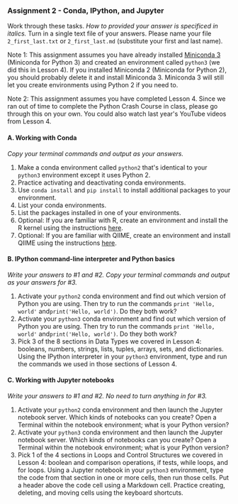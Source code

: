 ### Assignment 2 - Conda, IPython, and Jupyter

Work through these tasks. *How to provided your answer is specificed in italics.* Turn in a single text file of your answers. Please name your file `2_first_last.txt` or `2_first_last.md` (substitute your first and last name).

Note 1: This assignment assumes you have already installed [Miniconda 3](https://conda.io/miniconda.html) (Miniconda for Python 3) and created an environment called `python3` (we did this in Lesson 4). If you installed Miniconda 2 (Miniconda for Python 2), you should probably delete it and install Miniconda 3. Miniconda 3 will still let you create environments using Python 2 if you need to.

Note 2: This assignment assumes you have completed Lesson 4. Since we ran out of time to complete the Python Crash Course in class, please go through this on your own. You could also watch last year's YouTube videos from Lesson 4.

#### A. Working with Conda

*Copy your terminal commands and output as your answers.*

1. Make a conda environment called `python2` that's identical to your `python3` environment except it uses Python 2.
2. Practice activating and deactivating conda environments.
3. Use `conda install` and `pip install` to install additional packages to your environment.
4. List your conda environments.
5. List the packages installed in one of your environments.
6. Optional: If you are familiar with R, create an environment and install the R kernel using the instructions [here](https://irkernel.github.io).
7. Optional: If you are familiar with QIIME, create an environment and install QIIME using the instructions [here](http://qiime.org/install/install.html).

#### B. IPython command-line interpreter and Python basics

*Write your answers to #1 and #2. Copy your terminal commands and output as your answers for #3.*

1. Activate your `python2` conda environment and find out which version of Python you are using. Then try to run the commands `print 'Hello, world'` and`print('Hello, world')`. Do they both work?
2. Activate your `python3` conda environment and find out which version of Python you are using. Then try to run the commands `print 'Hello, world'` and`print('Hello, world')`. Do they both work?
3. Pick 3 of the 8 sections in Data Types we covered in Lesson 4: booleans, numbers, strings, lists, tuples, arrays, sets, and dictionaries. Using the IPython interpreter in your `python3` environment, type and run the commands we used in those sections of Lesson 4.

#### C. Working with Jupyter notebooks

*Write your answers to #1 and #2. No need to turn anything in for #3.*

1. Activate your `python2` conda environment and then launch the Jupyter notebook server. Which kinds of notebooks can you create? Open a Terminal within the notebook environment; what is your Python version?
2. Activate your `python3` conda environment and then launch the Jupyter notebook server. Which kinds of notebooks can you create? Open a Terminal within the notebook environment; what is your Python version?
3. Pick 1 of the 4 sections in Loops and Control Structures we covered in Lesson 4: boolean and comparison operations, if tests, while loops, and for loops. Using a Jupyter notebook in your `python3` environment, type the code from that section in one or more cells, then run those cells. Put a header above the code cell using a Markdown cell. Practice creating, deleting, and moving cells using the keyboard shortcuts.
